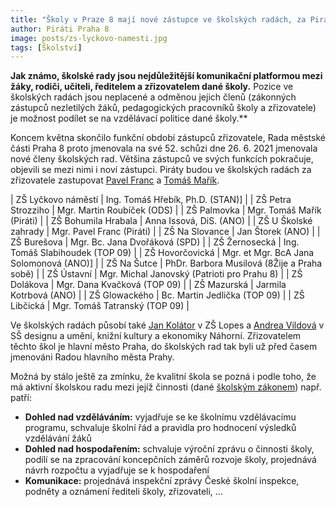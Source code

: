 ```yaml
---
title: "Školy v Praze 8 mají nové zástupce ve školských radách, za Piráty do nich míří Pavel Franc a Tomáš Mařík"
author: Piráti Praha 8
image: posts/zs-lyckovo-namesti.jpg
tags: [Školství]
---
```


**Jak známo, školské rady jsou nejdůležitější komunikační platformou mezi žáky, rodiči, učiteli, ředitelem a zřizovatelem dané školy.** Pozice ve školských radách jsou neplacené a odměnou jejich členů (zákonných zástupců nezletilých žáků, pedagogických pracovníků školy a zřizovatele) je možnost podílet se na vzdělávací politice dané školy.**

Koncem května skončilo funkční období zástupců zřizovatele, Rada městské části Praha 8 proto jmenovala na své 52. schůzi dne 26. 6. 2021 jmenovala nové členy školských rad. Většina zástupců ve svých funkcích pokračuje, objevili se mezi nimi i noví zástupci. Piráty budou ve školských radách za zřizovatele zastupovat [Pavel Franc](https://praha8.pirati.cz/lide/pavel-franc.html) a [Tomáš Mařík](https://praha8.pirati.cz/lide/tomas-marik.html).

| ZŠ Lyčkovo náměstí | Ing. Tomáš Hřebík, Ph.D. (STAN)] |
| ZŠ Petra Strozziho | Mgr. Martin Roubíček (ODS) |
| ZŠ Palmovka | Mgr. Tomáš Mařík (Piráti) |
| ZŠ Bohumila Hrabala | Anna Issová, DiS. (ANO) |
| ZŠ U Školské zahrady | Mgr. Pavel Franc (Piráti) |
| ZŠ Na Slovance | Jan Štorek (ANO) |
| ZŠ Burešova | Mgr. Bc. Jana Dvořáková (SPD) |
| ZŠ Žernosecká | Ing. Tomáš Slabihoudek (TOP 09) |
| ZŠ Hovorčovická | Mgr. et Mgr. BcA Jana Solomonová (ANO)] |
| ZŠ Na Šutce | PhDr. Barbora Musilová (8Žije a Praha sobě) |
| ZŠ Ústavní | Mgr. Michal Janovský (Patrioti pro Prahu 8) |
| ZŠ Dolákova | Mgr. Dana Kvačková (TOP 09) | 
| ZŠ Mazurská | Jarmila Kotrbová (ANO) |
| ZŠ Glowackého | Bc. Martin Jedlička (TOP 09) |
| ZŠ Libčická | Mgr. Tomáš Tatranský (TOP 09) |

Ve školských radách působí také [Jan Kolátor](https://praha8.pirati.cz/lide/jan-kolator.html) v ZŠ Lopes a [Andrea Vildová](https://praha8.pirati.cz/lide/andrea-vildova.html) v SŠ designu a umění, knižní kultury a ekonomiky Náhorní. Zřizovatelem těchto škol je hlavní město Praha, do školských rad tak byli už před časem jmenováni Radou hlavního města Prahy.

Možná by stálo ještě za zmínku, že kvalitní škola se pozná i podle toho, že má aktivní školskou radu mezi jejíž činnosti (dané [školským zákonem](https://www.zakonyprolidi.cz/cs/2004-561)) např. patří:

- **Dohled nad vzděláváním:** vyjadřuje se ke školnímu vzdělávacímu programu, schvaluje školní řád a pravidla pro hodnocení výsledků vzdělávání žáků
- **Dohled nad hospodařením:** schvaluje výroční zprávu o činnosti školy, podílí se na zpracování koncepčních záměrů rozvoje školy, projednává návrh rozpočtu a vyjadřuje se k hospodaření
- **Komunikace:** projednává inspekční zprávy České školní inspekce, podněty a oznámení řediteli školy, zřizovateli, ...